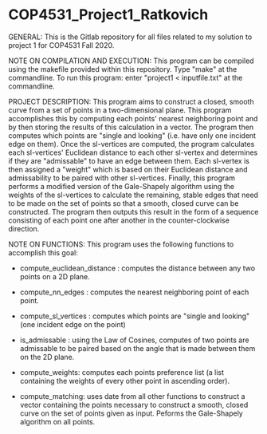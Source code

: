 # COP4531_Project1_Ratkovich

GENERAL:
This is the Gitlab repository for all files related to my solution to project 1 for COP4531 Fall 2020.

NOTE ON COMPILATION AND EXECUTION:
This program can be compiled using the makefile provided within this repository. Type "make" at the commandline.
To run this program: enter "project1 < inputfile.txt" at the commandline.

PROJECT DESCRIPTION:
This program aims to construct a closed, smooth curve from a set of points in a two-dimensional plane. This program accomplishes this by computing each points' nearest neighboring point and by then storing the results of this calculation in a vector. The program then computes which points are "single and looking" (i.e. have only one incident edge on them). Once the sl-vertices are computed, the program calculates each sl-vertices' Euclidean distance to each other sl-vertex and determines if they are "admissable" to have an edge between them. Each sl-vertex is then assigned a "weight" which is based on their Euclidean distance and admissability to be paired with other sl-vertices. Finally, this program performs a modified version of the Gale-Shapely algorithm using the weights of the sl-vertices to calculate the remaining, stable edges that need to be made on the set of points so that a smooth, closed curve can be constructed. The program then outputs this result in the form of a sequence consisting of each point one after another in the counter-clockwise direction.

NOTE ON FUNCTIONS:
This program uses the following functions to accomplish this goal:

- compute_euclidean_distance : computes the distance between any two points on a 2D plane.

- compute_nn_edges : computes the nearest neighboring point of each point.

- compute_sl_vertices : computes which points are "single and looking" (one incident edge on the point)

- is_admissable : using the Law of Cosines, computes of two points are admissable to be paired based on the angle that is made between them on the 2D plane.

- compute_weights: computes each points preference list (a list containing the weights of every other point in ascending order).

- compute_matching: uses date from all other functions to construct a vector containing the points necessary to construct a smooth, closed curve on the set of points given as input. Peforms the Gale-Shapely algorithm on all points.





